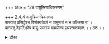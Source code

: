 +++
title = "28 वायुक्रियाधिकरणम्"

+++
2.4.4 वायुक्रियाधिकरणम्  
वाक्यात् प्रसिद्धेश्च विशंक्यतेऽयं न वायुमात्रं न च तत्क्रिया वा ।  
प्राणस्तु देहादिभृदेव वायुः प्राणस्य वाक्योश्च पृथक्त्वशब्दात् ।। 38 ।।

<details><summary>टीका</summary>

2.4.4 वायुक्रियाधिकरणम् It is doubted, on the strength of the passage, यः प्राणः sa वायुः1 and on common usage that प्राण may be either the atmospheric air, on the functions of air such as inhalation or exhalation. This view is criticised by stating that प्राण is that which supports the physical body and the sense - organs. Moreover, it is stated to be different from the atmospheric air and its functions.2 Notes : 1. मुण्ड् Up., II.i.3. 2. BS. II. iv.4. also Cf: मुण्ड् Up., II.i.3.
</details>

